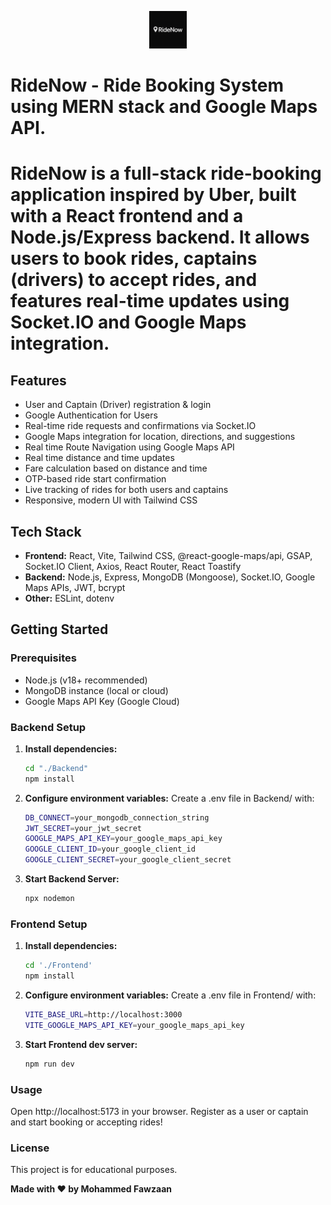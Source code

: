 <p align='center'><img src="./Frontend/src/assets/RideNowLogo.png" alt="Logo Image" center height="60" weight="60" /> <h1>RideNow - Ride Booking System using MERN stack and Google Maps API.<h1/> <p/>

RideNow is a full-stack ride-booking application inspired by Uber, built with a React frontend and a Node.js/Express backend. It allows users to book rides, captains (drivers) to accept rides, and features real-time updates using Socket.IO and Google Maps integration.

## Features

- User and Captain (Driver) registration & login
- Google Authentication for Users
- Real-time ride requests and confirmations via Socket.IO
- Google Maps integration for location, directions, and suggestions
- Real time Route Navigation using Google Maps API
- Real time distance and time updates
- Fare calculation based on distance and time
- OTP-based ride start confirmation
- Live tracking of rides for both users and captains
- Responsive, modern UI with Tailwind CSS

## Tech Stack

- **Frontend:** React, Vite, Tailwind CSS, @react-google-maps/api, GSAP, Socket.IO Client, Axios, React Router, React Toastify
- **Backend:** Node.js, Express, MongoDB (Mongoose), Socket.IO, Google Maps APIs, JWT, bcrypt
- **Other:** ESLint, dotenv

## Getting Started

### Prerequisites

- Node.js (v18+ recommended)
- MongoDB instance (local or cloud)
- Google Maps API Key (Google Cloud)

### Backend Setup

1. **Install dependencies:**
   ```sh
   cd "./Backend"
   npm install

2. **Configure environment variables:**
Create a .env file in Backend/ with:
   ```sh
   DB_CONNECT=your_mongodb_connection_string
   JWT_SECRET=your_jwt_secret
   GOOGLE_MAPS_API_KEY=your_google_maps_api_key
   GOOGLE_CLIENT_ID=your_google_client_id
   GOOGLE_CLIENT_SECRET=your_google_client_secret

4. **Start Backend Server:**
   ```sh
   npx nodemon

### Frontend Setup

1. **Install dependencies:**
   ```sh
   cd './Frontend'
   npm install
   
2. **Configure environment variables:**
Create a .env file in Frontend/ with:

   ```sh
   VITE_BASE_URL=http://localhost:3000
   VITE_GOOGLE_MAPS_API_KEY=your_google_maps_api_key

4. **Start Frontend dev server:**
   ```sh
   npm run dev

### Usage
Open http://localhost:5173 in your browser.
Register as a user or captain and start booking or accepting rides!
   
### License
This project is for educational purposes.

**Made with ❤️ by Mohammed Fawzaan**
